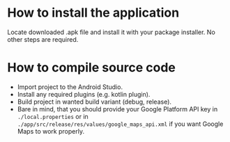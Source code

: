 # How to install the application
Locate downloaded .apk file and install it with your package installer.
No other steps are required.

# How to compile source code
 - Import project to the Android Studio.
 - Install any required plugins (e.g. kotlin plugin).
 - Build project in wanted build variant (debug, release).
 - Bare in mind, that you should provide your Google Platform API key
 in `./local.properties` or in `./app/src/release/res/values/google_maps_api.xml` if you want
 Google Maps to work properly.